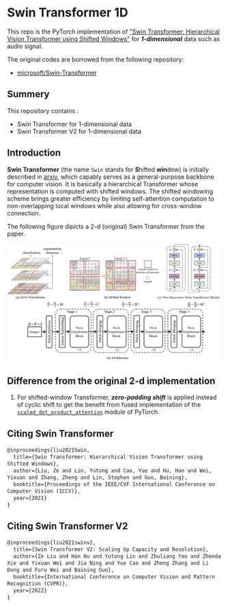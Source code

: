 # Swin Transformer 1D

This repo is the PyTorch implementation of ["Swin Transformer: Hierarchical Vision Transformer using Shifted Windows"](https://arxiv.org/pdf/2103.14030.pdf)
for ***1-dimensional*** data such as audio signal.

The original codes are borrowed from the following repository:
- [microsoft/Swin-Transformer](https://github.com/microsoft/Swin-Transformer)

## Summery

This repository contains :
- Swin Transformer for 1-dimensional data
- Swin Transformer V2 for 1-dimensional data


## Introduction

**Swin Transformer** (the name `Swin` stands for **S**hifted **win**dow) is initially described in [arxiv](https://arxiv.org/abs/2103.14030), which capably serves as a
general-purpose backbone for computer vision. It is basically a hierarchical Transformer whose representation is
computed with shifted windows. The shifted windowing scheme brings greater efficiency by limiting self-attention
computation to non-overlapping local windows while also allowing for cross-window connection.

The following figure dipicts a 2-d (original) Swin Transformer from the paper.

![teaser](assets/teaser.png)

## Difference from the original 2-d implementation

1. For shifted-window Transformer, ***zero-padding shift*** is applied instead of cyclic shift
to get the benefit from fused implementation of the [`scaled_dot_product_attention`](https://pytorch.org/docs/stable/generated/torch.nn.functional.scaled_dot_product_attention.html) module of PyTorch.

## Citing Swin Transformer

```
@inproceedings{liu2021Swin,
  title={Swin Transformer: Hierarchical Vision Transformer using Shifted Windows},
  author={Liu, Ze and Lin, Yutong and Cao, Yue and Hu, Han and Wei, Yixuan and Zhang, Zheng and Lin, Stephen and Guo, Baining},
  booktitle={Proceedings of the IEEE/CVF International Conference on Computer Vision (ICCV)},
  year={2021}
}
```
## Citing Swin Transformer V2
```
@inproceedings{liu2021swinv2,
  title={Swin Transformer V2: Scaling Up Capacity and Resolution}, 
  author={Ze Liu and Han Hu and Yutong Lin and Zhuliang Yao and Zhenda Xie and Yixuan Wei and Jia Ning and Yue Cao and Zheng Zhang and Li Dong and Furu Wei and Baining Guo},
  booktitle={International Conference on Computer Vision and Pattern Recognition (CVPR)},
  year={2022}
}

